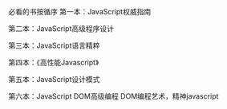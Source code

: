 必看的书按循序
第一本：JavaScript权威指南

第二本：JavaScript高级程序设计

第三本：JavaScript语言精粹

第四本：《高性能Javascript》

第五本：JavaScript设计模式

第六本：JavaScript DOM高级编程 DOM编程艺术，精神javascript





